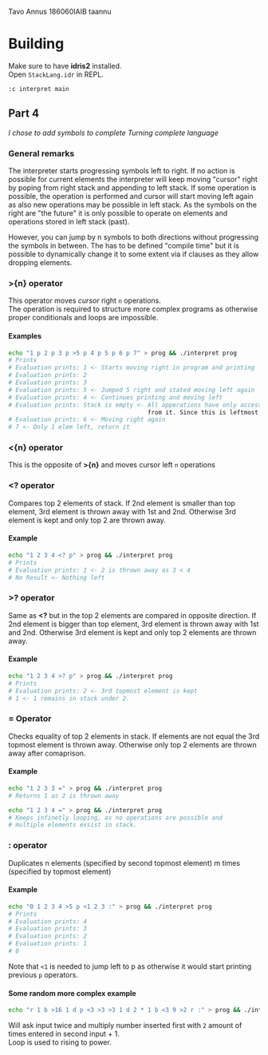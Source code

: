 Tavo Annus
186060IAIB
taannu


# Building
Make sure to have **idris2** installed.  
Open `StackLang.idr` in REPL.  
```
:c interpret main
```


## Part 4
_I chose to add symbols to complete Turning complete language_  
 
### General remarks
The interpreter starts progressing symbols left to right.
If no action is possible for current elements the interpreter will keep moving 
"cursor" right by poping from right stack and appending to left stack.
If some operation is possible, the operation is performed and cursor will start
moving left again as also new operations may be possible in left stack.
As the symbols on the right are "the future" it is only possible to operate
on elements and operations stored in left stack (past).
  
However, you can jump by n symbols to both directions without progressing
the symbols in between. 
The has to be defined "compile time" but it is possible to dynamically change it
to some extent via if clauses as they allow dropping elements.


### >{n} operator
This operator moves _cursor_ right `n` operations.  
The operation is required to structure more complex programs as otherwise proper
conditionals and loops are impossible.

#### Examples
```bash
echo "1 p 2 p 3 p >5 p 4 p 5 p 6 p 7" > prog && ./interpret prog
# Prints
# Evaluation prints: 1 <- Starts moving right in program and printing
# Evaluation prints: 2
# Evaluation prints: 3
# Evaluation prints: 5 <- Jumped 5 right and stated moving left again
# Evaluation prints: 4 <- Continues printing and moving left
# Evaluation prints: Stack is empty <- All apperations have only access to elements
                                       from it. Since this is leftmost, empty is printed.
# Evaluation prints: 6 <- Moving right again
# 7 <- Only 1 elem left, return it

```


### <{n} operator
This is the opposite of **>{n}** and moves cursor left `n` operations


### <? operator
Compares top 2 elements of stack.
If 2nd element is smaller than top element, 3rd element is thrown away with 1st and 2nd.
Otherwise 3rd element is kept and only top 2 are thrown away.

#### Example
```bash
echo "1 2 3 4 <? p" > prog && ./interpret prog
# Prints
# Evaluation prints: 1 <- 2 is thrown away as 3 < 4
# No Result <- Nothing left
```

### >? operator
Same as **<?** but in the top 2 elements are compared in opposite direction.
If 2nd element is bigger than top element, 3rd element is thrown away with 1st and 2nd.
Otherwise 3rd element is kept and only top 2 elements are thrown away.

#### Example
```bash
echo "1 2 3 4 >? p" > prog && ./interpret prog
# Prints
# Evaluation prints: 2 <- 3rd topmost element is kept
# 1 <- 1 remains in stack under 2.
```

### = Operator
Checks equality of top 2 elements in stack.
If elements are not equal the 3rd topmost element is thrown away.
Otherwise only top 2 elements are thrown away after comaprison.

#### Example
```bash
echo "1 2 3 3 =" > prog && ./interpret prog
# Returns 1 as 2 is thrown away

echo "1 2 3 4 =" > prog && ./interpret prog
# Keeps infinetly looping, as no operations are possible and
# multiple elements exsist in stack.
```

### : operator
Duplicates n elements (specified by second topmost element) 
m times (specified by topmost element)


#### Example
```bash
echo "0 1 2 3 4 >5 p <1 2 3 :" > prog && ./interpret prog
# Prints
# Evaluation prints: 4
# Evaluation prints: 3
# Evaluation prints: 2
# Evaluation prints: 1
# 0
```
Note that `<1` is needed to jump left to p as otherwise it would
start printing previous `p` operators.

#### Some random more complex example
```bash
echo "r 1 b >16 1 d p <3 >3 >3 1 d 2 * 1 b <3 9 >2 r :" > prog && ./interpret prog
```
Will ask input twice and multiply number inserted first with `2` amount of times
entered in second input + 1.  
Loop is used to rising to power.
